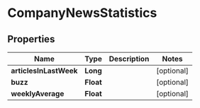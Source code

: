 

# CompanyNewsStatistics


## Properties

| Name | Type | Description | Notes |
|------------ | ------------- | ------------- | -------------|
|**articlesInLastWeek** | **Long** |  |  [optional] |
|**buzz** | **Float** |  |  [optional] |
|**weeklyAverage** | **Float** |  |  [optional] |



